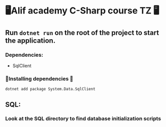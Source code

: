 # 🖥️Alif academy C-Sharp course TZ 🖥️
## Run `dotnet run` on the root of the project to start the application.
### Dependencies:
* SqlClient
### 🧰Installing dependencies 🧰
    dotnet add package System.Data.SqlClient
## SQL:
### Look at the SQL directory to find database initialization scripts
